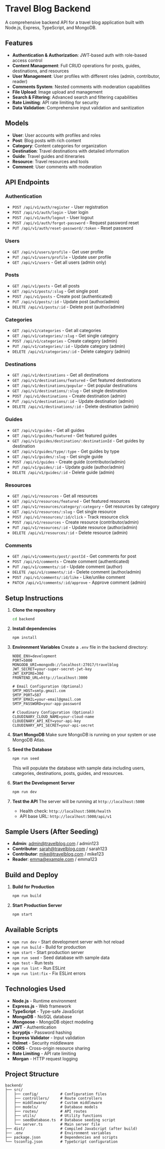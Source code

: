 # Travel Blog Backend

A comprehensive backend API for a travel blog application built with Node.js, Express, TypeScript, and MongoDB.

## Features

- **Authentication & Authorization**: JWT-based auth with role-based access control
- **Content Management**: Full CRUD operations for posts, guides, destinations, and resources
- **User Management**: User profiles with different roles (admin, contributor, reader)
- **Comments System**: Nested comments with moderation capabilities
- **File Upload**: Image upload and management
- **Search & Filtering**: Advanced search and filtering capabilities
- **Rate Limiting**: API rate limiting for security
- **Data Validation**: Comprehensive input validation and sanitization

## Models

- **User**: User accounts with profiles and roles
- **Post**: Blog posts with rich content
- **Category**: Content categories for organization
- **Destination**: Travel destinations with detailed information
- **Guide**: Travel guides and itineraries
- **Resource**: Travel resources and tools
- **Comment**: User comments with moderation

## API Endpoints

### Authentication
- `POST /api/v1/auth/register` - User registration
- `POST /api/v1/auth/login` - User login
- `POST /api/v1/auth/logout` - User logout
- `POST /api/v1/auth/forgot-password` - Request password reset
- `PUT /api/v1/auth/reset-password/:token` - Reset password

### Users
- `GET /api/v1/users/profile` - Get user profile
- `PUT /api/v1/users/profile` - Update user profile
- `GET /api/v1/users` - Get all users (admin only)

### Posts
- `GET /api/v1/posts` - Get all posts
- `GET /api/v1/posts/:slug` - Get single post
- `POST /api/v1/posts` - Create post (authenticated)
- `PUT /api/v1/posts/:id` - Update post (author/admin)
- `DELETE /api/v1/posts/:id` - Delete post (author/admin)

### Categories
- `GET /api/v1/categories` - Get all categories
- `GET /api/v1/categories/:slug` - Get single category
- `POST /api/v1/categories` - Create category (admin)
- `PUT /api/v1/categories/:id` - Update category (admin)
- `DELETE /api/v1/categories/:id` - Delete category (admin)

### Destinations
- `GET /api/v1/destinations` - Get all destinations
- `GET /api/v1/destinations/featured` - Get featured destinations
- `GET /api/v1/destinations/popular` - Get popular destinations
- `GET /api/v1/destinations/:slug` - Get single destination
- `POST /api/v1/destinations` - Create destination (admin)
- `PUT /api/v1/destinations/:id` - Update destination (admin)
- `DELETE /api/v1/destinations/:id` - Delete destination (admin)

### Guides
- `GET /api/v1/guides` - Get all guides
- `GET /api/v1/guides/featured` - Get featured guides
- `GET /api/v1/guides/destination/:destinationId` - Get guides by destination
- `GET /api/v1/guides/type/:type` - Get guides by type
- `GET /api/v1/guides/:slug` - Get single guide
- `POST /api/v1/guides` - Create guide (contributor/admin)
- `PUT /api/v1/guides/:id` - Update guide (author/admin)
- `DELETE /api/v1/guides/:id` - Delete guide (admin)

### Resources
- `GET /api/v1/resources` - Get all resources
- `GET /api/v1/resources/featured` - Get featured resources
- `GET /api/v1/resources/category/:category` - Get resources by category
- `GET /api/v1/resources/:slug` - Get single resource
- `POST /api/v1/resources/:id/click` - Track resource click
- `POST /api/v1/resources` - Create resource (contributor/admin)
- `PUT /api/v1/resources/:id` - Update resource (author/admin)
- `DELETE /api/v1/resources/:id` - Delete resource (admin)

### Comments
- `GET /api/v1/comments/post/:postId` - Get comments for post
- `POST /api/v1/comments` - Create comment (authenticated)
- `PUT /api/v1/comments/:id` - Update comment (author)
- `DELETE /api/v1/comments/:id` - Delete comment (author/admin)
- `POST /api/v1/comments/:id/like` - Like/unlike comment
- `PATCH /api/v1/comments/:id/approve` - Approve comment (admin)

## Setup Instructions

1. **Clone the repository**
   ```bash
   cd backend
   ```

2. **Install dependencies**
   ```bash
   npm install
   ```

3. **Environment Variables**
   Create a `.env` file in the backend directory:
   ```env
   NODE_ENV=development
   PORT=5000
   MONGODB_URI=mongodb://localhost:27017/travelblog
   JWT_SECRET=your-super-secret-jwt-key
   JWT_EXPIRE=30d
   FRONTEND_URL=http://localhost:3000
   
   # Email Configuration (Optional)
   SMTP_HOST=smtp.gmail.com
   SMTP_PORT=587
   SMTP_EMAIL=your-email@gmail.com
   SMTP_PASSWORD=your-app-password
   
   # Cloudinary Configuration (Optional)
   CLOUDINARY_CLOUD_NAME=your-cloud-name
   CLOUDINARY_API_KEY=your-api-key
   CLOUDINARY_API_SECRET=your-api-secret
   ```

4. **Start MongoDB**
   Make sure MongoDB is running on your system or use MongoDB Atlas.

5. **Seed the Database**
   ```bash
   npm run seed
   ```
   This will populate the database with sample data including users, categories, destinations, posts, guides, and resources.

6. **Start the Development Server**
   ```bash
   npm run dev
   ```

7. **Test the API**
   The server will be running at `http://localhost:5000`
   - Health check: `http://localhost:5000/health`
   - API base URL: `http://localhost:5000/api/v1`

## Sample Users (After Seeding)

- **Admin**: admin@travelblog.com / admin123
- **Contributor**: sarah@travelblog.com / sarah123
- **Contributor**: mike@travelblog.com / mike123
- **Reader**: emma@example.com / emma123

## Build and Deploy

1. **Build for Production**
   ```bash
   npm run build
   ```

2. **Start Production Server**
   ```bash
   npm start
   ```

## Available Scripts

- `npm run dev` - Start development server with hot reload
- `npm run build` - Build for production
- `npm start` - Start production server
- `npm run seed` - Seed database with sample data
- `npm test` - Run tests
- `npm run lint` - Run ESLint
- `npm run lint:fix` - Fix ESLint errors

## Technologies Used

- **Node.js** - Runtime environment
- **Express.js** - Web framework
- **TypeScript** - Type-safe JavaScript
- **MongoDB** - NoSQL database
- **Mongoose** - MongoDB object modeling
- **JWT** - Authentication
- **bcryptjs** - Password hashing
- **Express Validator** - Input validation
- **Helmet** - Security middleware
- **CORS** - Cross-origin resource sharing
- **Rate Limiting** - API rate limiting
- **Morgan** - HTTP request logging

## Project Structure

```
backend/
├── src/
│   ├── config/          # Configuration files
│   ├── controllers/     # Route controllers
│   ├── middleware/      # Custom middleware
│   ├── models/          # Database models
│   ├── routes/          # API routes
│   ├── utils/           # Utility functions
│   ├── seedDatabase.ts  # Database seeding script
│   └── server.ts        # Main server file
├── dist/                # Compiled JavaScript (after build)
├── .env                 # Environment variables
├── package.json         # Dependencies and scripts
└── tsconfig.json        # TypeScript configuration
```
